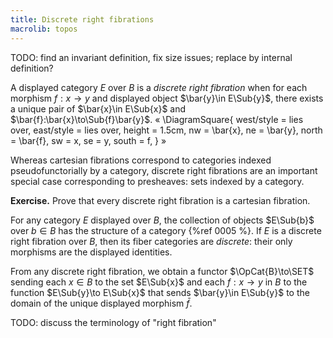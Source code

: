 ```yaml
---
title: Discrete right fibrations
macrolib: topos
---
```


TODO: find an invariant definition, fix size issues; replace by internal definition?

A displayed category $E$ over $B$ is a *discrete right fibration* when for each
morphism $f:x\to y$ and displayed object $\bar{y}\in E\Sub{y}$, there exists a unique pair
of $\bar{x}\in E\Sub{x}$ and $\bar{f}:\bar{x}\to\Sub{f}\bar{y}$.
«
\DiagramSquare{
  west/style = lies over,
  east/style = lies over,
  height = 1.5cm,
  nw = \bar{x},
  ne = \bar{y},
  north = \bar{f},
  sw = x,
  se = y,
  south = f,
}
»

Whereas cartesian fibrations correspond to categories indexed pseudofunctorially by a
category, discrete right fibrations are an important special case corresponding to
presheaves: sets indexed by a category.

**Exercise.** Prove that every discrete right fibration is a cartesian fibration.

For any category $E$ displayed over $B$, the collection of objects $E\Sub{b}$ over $b\in
B$ has the structure of a category {%ref 0005 %}. If $E$ is a discrete right
fibration over $B$, then its fiber categories are *discrete*: their only morphisms
are the displayed identities.

From any discrete right fibration, we obtain a functor $\OpCat{B}\to\SET$ sending
each $x\in B$ to the set $E\Sub{x}$ and each $f:x\to y$ in $B$ to the function $E\Sub{y}\to
E\Sub{x}$ that sends $\bar{y}\in E\Sub{y}$ to the domain of the unique displayed morphism
$\bar{f}$.

TODO: discuss the terminology of "right fibration"

